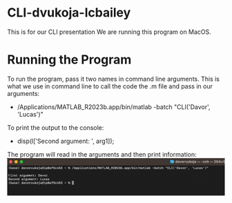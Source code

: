 # CLI-dvukoja-lcbailey
This is for our CLI presentation
We are running this program on MacOS.

# Running the Program
To run the program, pass it two names in command line arguments. This is what we use in command line to call the code the .m file and pass in our arguments:
- /Applications/MATLAB_R2023b.app/bin/matlab -batch "CLI('Davor', 'Lucas')"

To print the output to the console:
- disp(l['Second argument: ', arg1]);

The program will read in the arguments and then print information:
![alttext](img.png)